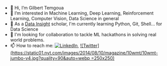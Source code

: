- 👋 Hi, I’m Gilbert Temgoua
- 👀 I’m interested in Machine Learning, Deep Learning, Reinforcement Learning, Computer Vision, Data Science in general
- 🌱 As a [Data Insight](https://www.datainsightonline.com/) scholar, I'm currently learning Python, Git, Shell... for Data Science
- 💞️ I'm looking for collaboration to tackle ML hackathons in solving real world problems.
- 📫 How to reach me: [![LinkedIn]()](linkedin.com/in/temgoua), [![Twitter](https://static01.nyt.com/images/2014/08/10/magazine/10wmt/10wmt-jumbo-v4.jpg?quality=90&auto=webp =250x250)](https://www.datainsightonline.com/)
<!---
tem-ctrl/tem-ctrl is a ✨ special ✨ repository because its `README.md` (this file) appears on your GitHub profile.
You can click the Preview link to take a look at your changes.
--->
